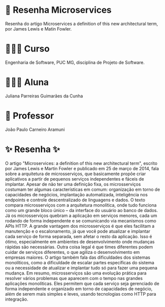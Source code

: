 # 📝 Resenha Microservices 
Resenha do artigo Microservices a definition of this new architectural term, por James Lewis e Matin Fowler.

# 👩🏻‍💻 Curso
Engenharia de Software, PUC MG, disciplina de Projeto de Software.

# 👩🏻‍🎓 Aluna
Juliana Parreiras Guimarães da Cunha

# 🫡 Professor
João Paulo Carneiro Aramuni

#  ✨ Resenha ✨

O artigo "Microservices: a definition of this new architectural term", escrito por James Lewis e Martin Fowler e publicado em 25 de março de 2014, fala sobre a arquitetura de microsserviços, que basicamente propõe criar aplicativos a partir de pequenos serviços independentes e fáceis de implantar. Apesar de não ter uma definição fixa, os microsserviços costumam ter algumas características em comum: organização em torno de capacidades de negócios, implantação automatizada, inteligência nos endpoints e controle descentralizado de linguagens e dados.
O texto compara microsserviços com a arquitetura monolítica, onde tudo funciona como um grande bloco único – da interface do usuário ao banco de dados. Já os microsserviços quebram a aplicação em serviços menores, cada um rodando de forma independente e se comunicando via mecanismos como APIs HTTP.
A grande vantagem dos microsserviços é que eles facilitam a manutenção e o escalonamento, já que você pode atualizar e implantar cada serviço de forma separada, sem afetar o resto da aplicação. Isso é ótimo, especialmente em ambientes de desenvolvimento onde mudanças rápidas são necessárias. Outra coisa legal é que times diferentes podem cuidar de serviços diferentes, o que agiliza o desenvolvimento em empresas maiores.
O artigo também fala das dificuldades dos sistemas monolíticos, como a dificuldade de escalar partes específicas do sistema ou a necessidade de atualizar e implantar tudo só para fazer uma pequena mudança.
Em resumo, microsserviços são uma evolução prática para resolver vários problemas que aparecem com o tempo nas grandes aplicações monolíticas. Eles permitem que cada serviço seja gerenciado de forma independente e organizado em torno de capacidades de negócio, além de serem mais simples e leves, usando tecnologias como HTTP para integração.



